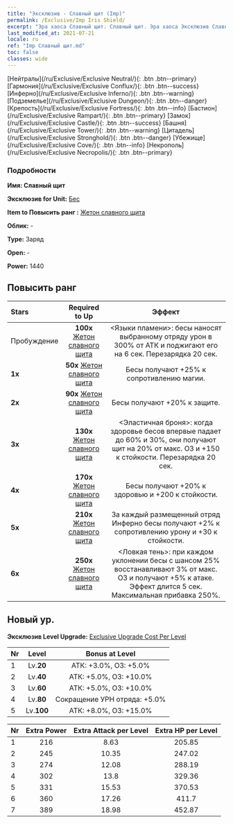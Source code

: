 ```yaml
---
title: "Эксклюзив - Славный щит (Imp)"
permalink: /Exclusive/Imp Iris Shield/
excerpt: "Эра хаоса Славный щит. Славный щит. Эра хаоса Эксклюзив Славный щит. Бес Эксклюзив."
last_modified_at: 2021-07-21
locale: ru
ref: "Imp Славный щит.md"
toc: false
classes: wide
---
```

 [Нейтралы](/ru/Exclusive/Exclusive Neutral/){: .btn .btn--primary} [Гармония](/ru/Exclusive/Exclusive Conflux/){: .btn .btn--success} [Инферно](/ru/Exclusive/Exclusive Inferno/){: .btn .btn--warning} [Подземелье](/ru/Exclusive/Exclusive Dungeon/){: .btn .btn--danger} [Крепость](/ru/Exclusive/Exclusive Fortress/){: .btn .btn--info} [Бастион](/ru/Exclusive/Exclusive Rampart/){: .btn .btn--primary} [Замок](/ru/Exclusive/Exclusive Castle/){: .btn .btn--success} [Башня](/ru/Exclusive/Exclusive Tower/){: .btn .btn--warning} [Цитадель](/ru/Exclusive/Exclusive Stronghold/){: .btn .btn--danger} [Убежище](/ru/Exclusive/Exclusive Cove/){: .btn .btn--info} [Некрополь](/ru/Exclusive/Exclusive Necropolis/){: .btn .btn--primary} 

### Подробности
 **Имя: Славный щит** 

 **Эксклюзив for Unit:** [Бес](/ru/units/Imp/) 

 **Item to Повысить ранг :** [Жетон славного щита](/ItemsRU/con_913/)

 **Облик:** -

 **Type:** Заряд

 **Open:** -

 **Power:** 1440

## Повысить ранг 

  |     Stars    |  Required to Up | Эффект |
  |:-------------|:---------------:|:---------------:|
  |  Пробуждение  | **100x** [Жетон славного щита](/ItemsRU/con_913/) | <Языки пламени>: бесы наносят выбранному отряду урон в 300% от АТК и поджигают его на 6 сек. Перезарядка 20 сек. |
  | **1x** <i class="fas fa-star"/> | **50x** [Жетон славного щита](/ItemsRU/con_913/) | Бесы получают +25% к сопротивлению магии. |
  | **2x** <i class="fas fa-star"/> | **90x** [Жетон славного щита](/ItemsRU/con_913/) | Бесы получают +20% к защите. |
  | **3x** <i class="fas fa-star"/> | **130x** [Жетон славного щита](/ItemsRU/con_913/) | <Эластичная броня>: когда здоровье бесов впервые падает до 60% и 30%, они получают щит на 20% от макс. ОЗ и +150 к стойкости. Перезарядка 20 сек. |
  | **4x** <i class="fas fa-star"/> | **170x** [Жетон славного щита](/ItemsRU/con_913/) | Бесы получают +20% к здоровью и +200 к стойкости. |
  | **5x** <i class="fas fa-star"/> | **210x** [Жетон славного щита](/ItemsRU/con_913/) | За каждый размещенный отряд Инферно бесы получают +2% к сопротивлению урону и +30 к стойкости. |
  | **6x** <i class="fas fa-star"/> | **250x** [Жетон славного щита](/ItemsRU/con_913/) | <Ловкая тень>: при каждом уклонении бесы с шансом 25% восстанавливают 3% от макс. ОЗ и получают +5% к атаке. Эффект длится 5 сек. Максимальная прибавка 250%. |


## Новый ур.
 **Эксклюзив Level Upgrade:** [Exclusive Upgrade Cost Per Level](/Exclusive/ExclusiveUpgradeCostPerLevel/)

  |  Nr  |   Level  | Bonus at Level |
  |:-----|:--------:|:--------------:|
  | 1 | Lv.**20** | АТК: +3.0%, ОЗ: +5.0% |
  | 2 | Lv.**40** | АТК: +5.0%, ОЗ: +10.0% |
  | 3 | Lv.**60** | АТК: +5.0%, ОЗ: +10.0% |
  | 4 | Lv.**80** | Сокращение УРН отряда: +5.0% |
  | 5 | Lv.**100** | АТК: +8.0%, ОЗ: +15.0% |


  |  Nr  |  Extra Power | Extra Attack per Level | Extra HP per Level |
  |:-----|:--------:|:--------:|:--------:|
  | 1 | 216 | 8.63 | 205.85 |
  | 2 | 245 | 10.35 | 247.02 |
  | 3 | 274 | 12.08 | 288.19 |
  | 4 | 302 | 13.8 | 329.36 |
  | 5 | 331 | 15.53 | 370.53 |
  | 6 | 360 | 17.26 | 411.7 |
  | 7 | 389 | 18.98 | 452.87 |


